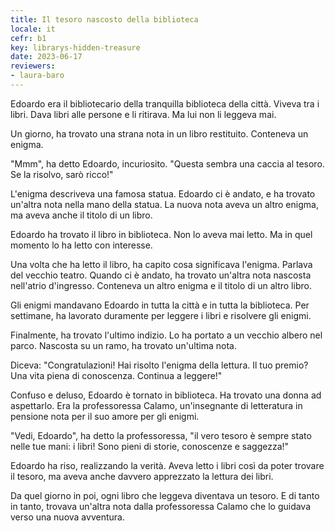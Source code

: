 ```yaml
---
title: Il tesoro nascosto della biblioteca
locale: it
cefr: b1
key: librarys-hidden-treasure
date: 2023-06-17
reviewers:
- laura-baro
---
```


Edoardo era il bibliotecario della tranquilla biblioteca della città. Viveva tra i libri. Dava libri alle persone e li ritirava. Ma lui non li leggeva mai.

Un giorno, ha trovato una strana nota in un libro restituito. Conteneva un enigma.

"Mmm", ha detto Edoardo, incuriosito. "Questa sembra una caccia al tesoro. Se la risolvo, sarò ricco!"

L'enigma descriveva una famosa statua. Edoardo ci è andato, e ha trovato un'altra nota nella mano della statua. La nuova nota aveva un altro enigma, ma aveva anche il titolo di un libro.

Edoardo ha trovato il libro in biblioteca. Non lo aveva mai letto. Ma in quel momento lo ha letto con interesse.

Una volta che ha letto il libro, ha capito cosa significava l'enigma. Parlava del vecchio teatro. Quando ci è andato, ha trovato un'altra nota nascosta nell'atrio d'ingresso. Conteneva un altro enigma e il titolo di un altro libro.

Gli enigmi mandavano Edoardo in tutta la città e in tutta la biblioteca. Per settimane, ha lavorato duramente per leggere i libri e risolvere gli enigmi.

Finalmente, ha trovato l'ultimo indizio. Lo ha portato a un vecchio albero nel parco. Nascosta su un ramo, ha trovato un'ultima nota.

Diceva: "Congratulazioni! Hai risolto l'enigma della lettura. Il tuo premio? Una vita piena di conoscenza. Continua a leggere!"

Confuso e deluso, Edoardo è tornato in biblioteca. Ha trovato una donna ad aspettarlo. Era la professoressa Calamo, un'insegnante di letteratura in pensione nota per il suo amore per gli enigmi.

"Vedi, Edoardo", ha detto la professoressa, "il vero tesoro è sempre stato nelle tue mani: i libri! Sono pieni di storie, conoscenze e saggezza!"

Edoardo ha riso, realizzando la verità. Aveva letto i libri così da poter trovare il tesoro, ma aveva anche davvero apprezzato la lettura dei libri.

Da quel giorno in poi, ogni libro che leggeva diventava un tesoro. E di tanto in tanto, trovava un'altra nota dalla professoressa Calamo che lo guidava verso una nuova avventura.